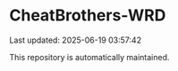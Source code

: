 # CheatBrothers-WRD

Last updated: 2025-06-19 03:57:42

This repository is automatically maintained.
